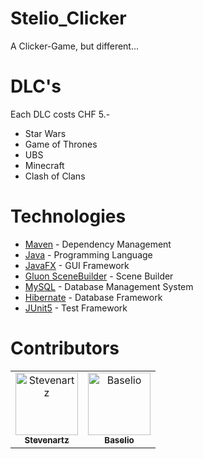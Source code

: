 # Stelio_Clicker
A Clicker-Game, but different...

# DLC's
Each DLC costs CHF 5.-
* Star Wars
* Game of Thrones
* UBS
* Minecraft
* Clash of Clans

# Technologies 

* [Maven](https://maven.apache.org/) - Dependency Management
* [Java](https://www.java.com/en/) - Programming Language
* [JavaFX](https://wiki.openjdk.java.net/display/OpenJFX/Main/) - GUI Framework
* [Gluon SceneBuilder](https://gluonhq.com/products/scene-builder/) - Scene Builder
* [MySQL](https://www.mysql.com/) - Database Management System
* [Hibernate](https://hibernate.org/) - Database Framework
* [JUnit5](https://junit.org/junit5/) - Test Framework

# Contributors

<table>
    <tr>
        <td align="center"><a href="https://github.com/Stevenartz"><img
                    src="https://avatars3.githubusercontent.com/u/50332677?s=460&v=4" width="100px;"
                    alt="Stevenartz" /><br /><sub><b>Stevenartz</b></sub></a><br /></td>
        <td align="center"><a href="https://github.com/Baselio"><img
                    src="https://avatars3.githubusercontent.com/u/51773008?s=400&v=4" width="100px;"
                    alt="Baselio" /><br /><sub><b>Baselio</b></sub></a><br /></td>
    </tr>
</table>